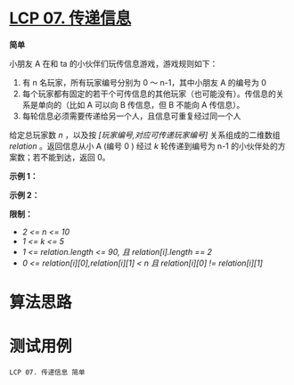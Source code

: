# [LCP 07. 传递信息][cnTitle]

**简单**

小朋友 A 在和 ta 的小伙伴们玩传信息游戏，游戏规则如下：

1. 有 n 名玩家，所有玩家编号分别为 0 ～ n-1，其中小朋友 A 的编号为 0 
2. 每个玩家都有固定的若干个可传信息的其他玩家（也可能没有）。传信息的关系是单向的（比如 A 可以向 B 传信息，但 B 不能向 A 传信息）。 
3. 每轮信息必须需要传递给另一个人，且信息可重复经过同一个人

给定总玩家数  *n* ，以及按  *[玩家编号,对应可传递玩家编号]*  关系组成的二维数组  *relation* 。返回信息从小 A (编号 0 ) 经过  *k*  轮传递到编号为 n-1 的小伙伴处的方案数；若不能到达，返回 0。

**示例 1：** 


**示例 2：** 


**限制：** 

-  *2 <= n <= 10*  
-  *1 <= k <= 5*  
-  *1 <= relation.length <= 90, 且 relation[i].length == 2*  
-  *0 <= relation[i][0],relation[i][1] < n 且 relation[i][0] != relation[i][1]* 




# 算法思路

# 测试用例
```
LCP 07. 传递信息 简单
```

[cnTitle]: https://leetcode-cn.com/problems/chuan-di-xin-xi/
